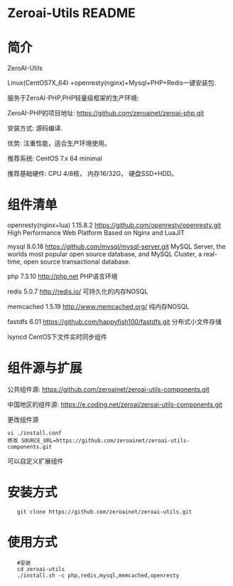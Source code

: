 Zeroai-Utils README
============

简介
===========

  ZeroAI-Utils

  Linux(CentOS7X_64) +openresty(nginx)+Mysql+PHP+Redis一键安装包.

  服务于ZeroAI-PHP,PHP轻量级框架的生产环境:

  ZeroAI-PHP的项目地址: https://github.com/zeroainet/zeroai-php.git

  安装方式: 源码编译.

  优势: 注重性能，适合生产环境使用。

  推荐系统: CentOS 7.x 64 minimal

  推荐基础硬件:
  			CPU 4/8核，
  			内存16/32G，
  			硬盘SSD+HDD。

组件清单
=======

   openresty(nginx+lua) 1.15.8.2 https://github.com/openresty/openresty.git
       High Performance Web Platform Based on Nginx and LuaJIT

   mysql                8.0.18 https://github.com/mysql/mysql-server.git
       MySQL Server, the worlds most popular open source database, and MySQL Cluster, a real-time, open source transactional database.

   php                  7.3.10 http://php.net
       PHP语言环境

   redis                5.0.7 http://redis.io/
       可持久化的内存NOSQL

   memcached            1.5.19 http://www.memcached.org/
       纯内存NOSQL

   fastdfs              6.01 https://github.com/happyfish100/fastdfs.git
       分布式小文件存储

   lsyncd
       CentOS下文件实时同步组件



组件源与扩展
=======
公共组件源:  https://github.com/zeroainet/zeroai-utils-components.git

中国地区的组件源: https://e.coding.net/zeroai/zeroai-utils-components.git

更改组件源

```shell
vi ./install.conf
修改 SOURCE_URL=https://github.com/zeroainet/zeroai-utils-components.git
```
可以自定义扩展组件


安装方式
=======
```shell
   git clone https://github.com/zeroainet/zeroai-utils.git
```

使用方式
=======
```shell
   #安装
   cd zeroai-utils
   ./install.sh -c php,redis,mysql,memcached,openresty
```